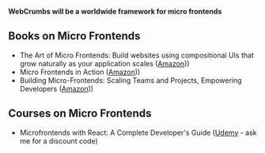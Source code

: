 **WebCrumbs will be a worldwide framework for micro frontends**

## Books on Micro Frontends

- The Art of Micro Frontends: Build websites using compositional UIs that grow naturally as your application scales ([Amazon](https://a.co/d/8VL2h1b)))
- Micro Frontends in Action ([Amazon](https://a.co/d/dFPzm0p)))
- Building Micro-Frontends: Scaling Teams and Projects, Empowering Developers ([Amazon](https://a.co/d/302ulFH)))

## Courses on Micro Frontends

- Microfrontends with React: A Complete Developer's Guide ([Udemy](https://www.udemy.com/course/microfrontend-course/) - ask me for a discount code)
